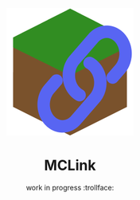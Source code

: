 <div align="center">

![](/assets/logo-256.png)

# MCLink

work in progress :trollface:

</center>

